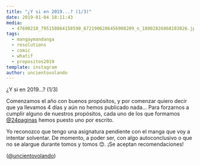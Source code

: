 ```yaml
---
title: "¿Y si en 2019...? (1/3)"
date: 2019-01-04 18:11:43
media: 
  - 47690210_795158864158590_6721906286456908209_n_18002826868103026.jpg
tags: 
  - mangaymandanga
  - resolutions
  - comic
  - whatif
  - propositos2019
template: instagram
author: uncientovolando
---
```


¿Y si en 2019...? (1/3)

Comenzamos el año con buenos propósitos, y por comenzar quiero decir que ya llevamos 4 días y aún no hemos publicado nada... Para forzarnos a cumplir alguno de nuestros propósitos, cada uno de los que formamos [@24paginas](https://instagram.com/24paginas) hemos puesto uno por escrito.

Yo reconozco que tengo una asignatura pendiente con el manga que voy a intentar solventar. De momento, a poder ser, con algo autoconclusivo o que no se alargue durante tomos y tomos 😊. ¡Se aceptan recomendaciones!

([@uncientovolando](https://instagram.com/uncientovolando))

